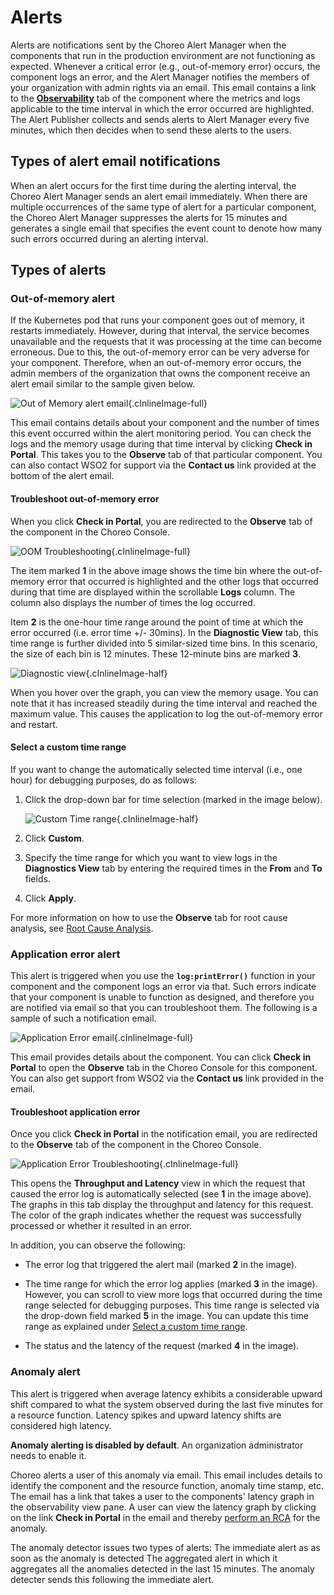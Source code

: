 # Alerts

Alerts are notifications sent by the Choreo Alert Manager when the components that run in the production environment are not functioning as expected. Whenever a critical error (e.g., out-of-memory error) occurs, the component logs an error, and the Alert Manager notifies the members of your organization with admin rights via an email. This email contains a link to the [**Observability**](observe-and-analyze/observe/observability-overview.md) tab of the component where the metrics and logs applicable to the time interval in which the error occurred are highlighted. The Alert Publisher collects and sends alerts to Alert Manager every five minutes, which then decides when to send these alerts to the users.


## Types of alert email notifications

When an alert occurs for the first time during the alerting interval, the Choreo Alert Manager sends an alert email immediately. When there are multiple occurrences of the same type of alert for a particular component, the Choreo Alert Manager suppresses the alerts for 15 minutes and generates a single email that specifies the event count to denote how many such errors occurred during an alerting interval.

## Types of alerts

### Out-of-memory alert

If the Kubernetes pod that runs your component goes out of memory, it restarts immediately. However, during that interval, the service becomes unavailable and the requests that it was processing at the time can become erroneous.
Due to this, the out-of-memory error can be very adverse for your component. Therefore, when an out-of-memory error occurs, the admin members of the organization that owns the component receive an alert email similar to the sample given below.


![Out of Memory alert email](assets/img/alerting/oom-email.png){.cInlineImage-full}

This email contains details about your component and the number of times this event occurred within the alert monitoring period.
You can check the logs and the memory usage during that time interval by clicking **Check in Portal**. This takes you to the **Observe** tab of that particular component. You can also contact WSO2 for support via the **Contact us** link provided at the bottom of the alert email.

#### Troubleshoot out-of-memory error

When you click **Check in Portal**, you are redirected to the **Observe** tab of the component in the Choreo Console.

![OOM Troubleshooting](assets/img/alerting/oom-troubleshooting.png){.cInlineImage-full}

The item marked **1** in the above image shows the time bin where the out-of-memory error that occurred is highlighted and the other logs that occurred during that time are displayed within the scrollable **Logs** column. The column also displays the number of times the log occurred.

Item **2** is the one-hour time range around the point of time at which the error occurred (i.e. error time +/- 30mins). In the **Diagnostic View** tab, this time range is further divided into 5 similar-sized time bins. In this scenario, the size of each bin is 12 minutes. These 12-minute bins are marked **3**.

![Diagnostic view](assets/img/alerting/diagnostic-view-values.png){.cInlineImage-half}

When you hover over the graph, you can view the memory usage. You can note that it has increased steadily during the time interval and reached the maximum value. This causes the application to log the out-of-memory error and restart.

#### Select a custom time range

If you want to change the automatically selected time interval (i.e., one hour) for debugging purposes, do as follows:

1. Click the drop-down bar for time selection (marked in the image below).

    ![Custom Time range](assets/img/alerting/custom-time-range.png){.cInlineImage-half}

2. Click **Custom**.
   
3. Specify the time range for which you want to view logs in the **Diagnostics View** tab by entering the required times in the **From** and **To** fields.

4. Click **Apply**.

For more information on how to use the **Observe** tab for root cause analysis, see [Root Cause Analysis](observe-and-analyze/observe/root-cause-analysis.md).

### Application error alert

This alert is triggered when you use the **`log:printError()`** function in your component and the component logs an error via that. Such errors indicate that your component is unable to function as designed, and therefore you are notified via email so that you can troubleshoot them. The following is a sample of such a notification email. 

![Application Error email](assets/img/alerting/application-error-email.png){.cInlineImage-full}

This email provides details about the component. You can click **Check in Portal** to open the **Observe** tab in the Choreo Console for this component. You can also get support from WSO2 via the **Contact us** link provided in the email.

#### Troubleshoot application error

Once you click **Check in Portal** in the notification email, you are redirected to the **Observe** tab of the component in the Choreo Console.

![Application Error Troubleshooting](assets/img/alerting/application-error-troubleshooting.png){.cInlineImage-full}

This opens the **Throughput and Latency** view in which the request that caused the error log is automatically selected (see **1**  in the image above). The graphs in this tab display the throughput and latency for this request. The color of the graph indicates whether the request was successfully processed or whether it resulted in an error. 

In addition, you can observe the following:

- The error log that triggered the alert mail (marked **2** in the image).

- The time range for which the error log applies (marked **3** in the image). However, you can scroll to view more logs that occurred during the time range selected for debugging purposes. This time range is selected via the drop-down field marked **5** in the image. You can update this time range as explained under [Select a custom time range](#select-a-custom-time-range).

- The status and the latency of the request (marked **4** in the image).

### Anomaly alert 

This alert is triggered when average latency exhibits a considerable upward shift compared to what the system observed during the last five minutes for a resource function. Latency spikes and upward latency shifts are considered high latency.

**Anomaly alerting is disabled by default**. An organization administrator needs to enable it. 

Choreo alerts a user of this anomaly via email. This email includes details to identify the component and the resource function, anomaly time stamp, etc. The email has a link that takes a user to the components' latency graph in the observability view pane. A user can view the latency graph by clicking on the link **Check in Portal** in the email and thereby [perform an RCA](https://wso2.com/choreo/docs/observability/root-cause-analysis/) for the anomaly. 

The anomaly detector issues two types of alerts:
The immediate alert as as soon as the anomaly is detected
The aggregated alert in which it aggregates all the anomalies detected in the last 15 minutes. The anomaly detecter sends this following the immediate alert.
